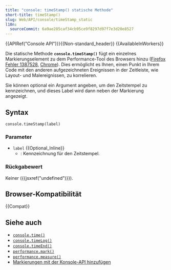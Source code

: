 ```yaml
---
title: "console: timeStamp() statische Methode"
short-title: timeStamp()
slug: Web/API/console/timeStamp_static
l10n:
  sourceCommit: 6a9ae285caf34cb95ce9f8297d97f7e3d20e8527
---
```


{{APIRef("Console API")}}{{Non-standard_header}} {{AvailableInWorkers}}

Die statische Methode **`console.timeStamp()`** fügt ein einzelnes Markierungselement zu dem Performance-Tool des Browsers hinzu ([Firefox Fehler 1387528](https://bugzil.la/1387528), [Chrome](https://developer.chrome.com/docs/devtools/performance/reference)). Dies ermöglicht es Ihnen, einen Punkt in Ihrem Code mit den anderen aufgezeichneten Ereignissen in der Zeitleiste, wie Layout- und Malereignissen, zu korrelieren.

Sie können optional ein Argument angeben, um den Zeitstempel zu kennzeichnen, und dieses Label wird dann neben der Markierung angezeigt.

## Syntax

```js-nolint
console.timeStamp(label)
```

### Parameter

- `label` {{Optional_Inline}}
  - : Kennzeichnung für den Zeitstempel.

### Rückgabewert

Keiner ({{jsxref("undefined")}}).

## Browser-Kompatibilität

{{Compat}}

## Siehe auch

- [`console.time()`](/de/docs/Web/API/console/time_static)
- [`console.timeLog()`](/de/docs/Web/API/console/timeLog_static)
- [`console.timeEnd()`](/de/docs/Web/API/console/timeEnd_static)
- [`performance.mark()`](/de/docs/Web/API/Performance/mark)
- [`performance.measure()`](/de/docs/Web/API/Performance/measure)
- [Markierungen mit der Konsole-API hinzufügen](https://web.archive.org/web/20211207010020/https://firefox-source-docs.mozilla.org/devtools-user/performance/waterfall/index.html#adding-markers-with-the-console-api)
